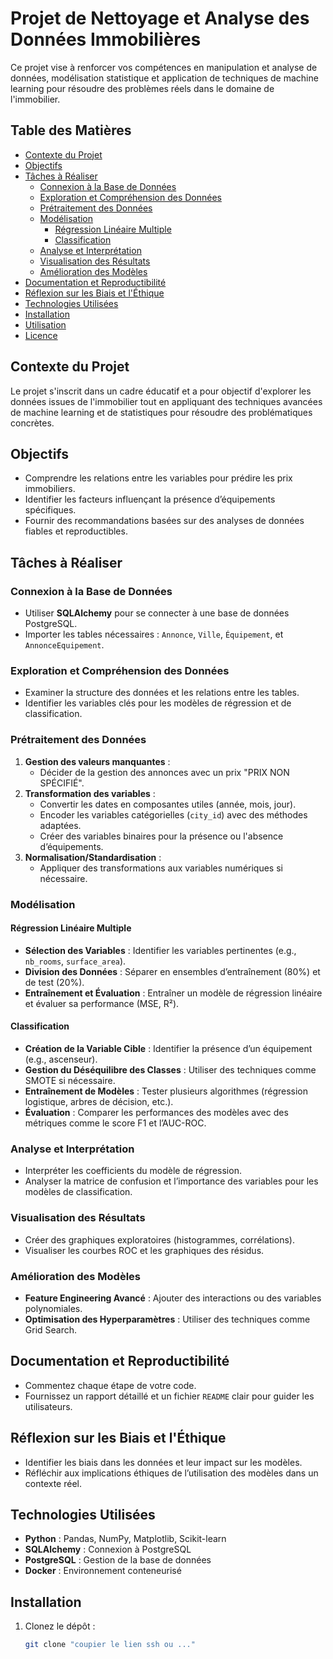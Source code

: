 # Projet de Nettoyage et Analyse des Données Immobilières  

Ce projet vise à renforcer vos compétences en manipulation et analyse de données, modélisation statistique et application de techniques de machine learning pour résoudre des problèmes réels dans le domaine de l'immobilier.  

## Table des Matières  
- [Contexte du Projet](#contexte-du-projet)  
- [Objectifs](#objectifs)  
- [Tâches à Réaliser](#tâches-à-réaliser)  
  - [Connexion à la Base de Données](#connexion-à-la-base-de-données)  
  - [Exploration et Compréhension des Données](#exploration-et-compréhension-des-données)  
  - [Prétraitement des Données](#prétraitement-des-données)  
  - [Modélisation](#modélisation)  
    - [Régression Linéaire Multiple](#régression-linéaire-multiple)  
    - [Classification](#classification)  
  - [Analyse et Interprétation](#analyse-et-interprétation)  
  - [Visualisation des Résultats](#visualisation-des-résultats)  
  - [Amélioration des Modèles](#amélioration-des-modèles)  
- [Documentation et Reproductibilité](#documentation-et-reproductibilité)  
- [Réflexion sur les Biais et l'Éthique](#réflexion-sur-les-biais-et-léthique)  
- [Technologies Utilisées](#technologies-utilisées)  
- [Installation](#installation)  
- [Utilisation](#utilisation)  
- [Licence](#licence)  

## Contexte du Projet  
Le projet s'inscrit dans un cadre éducatif et a pour objectif d'explorer les données issues de l'immobilier tout en appliquant des techniques avancées de machine learning et de statistiques pour résoudre des problématiques concrètes.  

## Objectifs  
- Comprendre les relations entre les variables pour prédire les prix immobiliers.  
- Identifier les facteurs influençant la présence d’équipements spécifiques.  
- Fournir des recommandations basées sur des analyses de données fiables et reproductibles.  

## Tâches à Réaliser  

### Connexion à la Base de Données  
- Utiliser **SQLAlchemy** pour se connecter à une base de données PostgreSQL.  
- Importer les tables nécessaires : `Annonce`, `Ville`, `Équipement`, et `AnnonceEquipement`.  

### Exploration et Compréhension des Données  
- Examiner la structure des données et les relations entre les tables.  
- Identifier les variables clés pour les modèles de régression et de classification.  

### Prétraitement des Données  
1. **Gestion des valeurs manquantes** :  
   - Décider de la gestion des annonces avec un prix "PRIX NON SPÉCIFIÉ".  
2. **Transformation des variables** :  
   - Convertir les dates en composantes utiles (année, mois, jour).  
   - Encoder les variables catégorielles (`city_id`) avec des méthodes adaptées.  
   - Créer des variables binaires pour la présence ou l'absence d’équipements.  
3. **Normalisation/Standardisation** :  
   - Appliquer des transformations aux variables numériques si nécessaire.  

### Modélisation  

#### Régression Linéaire Multiple  
- **Sélection des Variables** : Identifier les variables pertinentes (e.g., `nb_rooms`, `surface_area`).  
- **Division des Données** : Séparer en ensembles d’entraînement (80%) et de test (20%).  
- **Entraînement et Évaluation** : Entraîner un modèle de régression linéaire et évaluer sa performance (MSE, R²).  

#### Classification  
- **Création de la Variable Cible** : Identifier la présence d’un équipement (e.g., ascenseur).  
- **Gestion du Déséquilibre des Classes** : Utiliser des techniques comme SMOTE si nécessaire.  
- **Entraînement de Modèles** : Tester plusieurs algorithmes (régression logistique, arbres de décision, etc.).  
- **Évaluation** : Comparer les performances des modèles avec des métriques comme le score F1 et l’AUC-ROC.  

### Analyse et Interprétation  
- Interpréter les coefficients du modèle de régression.  
- Analyser la matrice de confusion et l’importance des variables pour les modèles de classification.  

### Visualisation des Résultats  
- Créer des graphiques exploratoires (histogrammes, corrélations).  
- Visualiser les courbes ROC et les graphiques des résidus.  

### Amélioration des Modèles  
- **Feature Engineering Avancé** : Ajouter des interactions ou des variables polynomiales.  
- **Optimisation des Hyperparamètres** : Utiliser des techniques comme Grid Search.  

## Documentation et Reproductibilité  
- Commentez chaque étape de votre code.  
- Fournissez un rapport détaillé et un fichier `README` clair pour guider les utilisateurs.  

## Réflexion sur les Biais et l'Éthique  
- Identifier les biais dans les données et leur impact sur les modèles.  
- Réfléchir aux implications éthiques de l’utilisation des modèles dans un contexte réel.  

## Technologies Utilisées  
- **Python** : Pandas, NumPy, Matplotlib, Scikit-learn  
- **SQLAlchemy** : Connexion à PostgreSQL  
- **PostgreSQL** : Gestion de la base de données  
- **Docker** : Environnement conteneurisé  

## Installation  
1. Clonez le dépôt :  
   ```bash  
   git clone "coupier le lien ssh ou ..."
